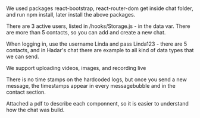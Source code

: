 #####
We used packages react-bootstrap, react-router-dom
get inside chat folder, and run npm install, later install the above packages.

There are 3 active users, listed in /hooks/Storage.js - in the data var.
There are more than 5 contacts, so you can add and create a new chat.

When logging in, use the username Linda and pass Linda123 - there are 5 contacts, and in Hadar's chat there are example to all kind of data types that we can send.

We support uploading videos, images, and recording live

There is no time stamps on the hardcoded logs, but once you send a new message, the timestamps appear in every messagebubble and in the contact section.

Attached a pdf to describe each componnent, so it is easier to understand how the chat was build.

